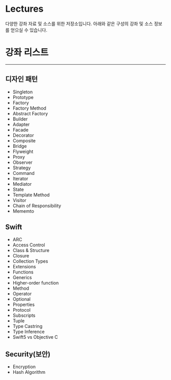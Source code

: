 # Lectures

다양한 강좌 자료 및 소스를 위한 저장소입니다.
아래와 같은 구성의 강좌 및 소스 정보를 얻으실 수 있습니다.

# 강좌 리스트
-----------------------  

디자인 패턴
-----------------------  

* Singleton
* Prototype
* Factory
* Factory Method
* Abstract Factory
* Builder
* Adapter
* Facade
* Decorator
* Composite
* Bridge
* Flyweight
* Proxy
* Observer
* Strategy
* Command
* Iterator
* Mediator
* State
* Template Method
* Visitor
* Chain of Responsibility
* Mememto

Swift
-----------------------  

* ARC
* Access Control
* Class & Structure
* Closure
* Collection Types
* Extensions
* Functions
* Generics
* Higher-order function
* Method
* Operator
* Optional
* Properties
* Protocol
* Subscripts
* Tuple
* Type Castring
* Type Inference
* Swift5 vs Objective C

Security(보안)
-----------------------  

* Encryption
* Hash Algorithm
